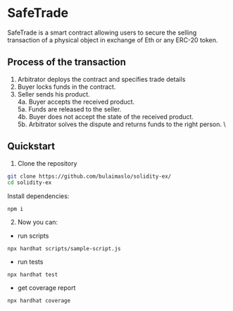 # SafeTrade
SafeTrade is a smart contract allowing users to secure the selling transaction of a physical object in exchange of Eth or any  ERC-20 token.
 
## Process of the transaction
1. Arbitrator deploys the contract and specifies trade details
2. Buyer locks funds in the contract.
3. Seller sends his product. \
4a. Buyer accepts the received product. \
5a. Funds are released to the seller. \
4b. Buyer does not accept the state of the received product. \
5b. Arbitrator solves the dispute and returns funds to the right person.  \


## Quickstart

1. Clone the repository
```bash
git clone https://github.com/bulaimaslo/solidity-ex/
cd solidity-ex
```
Install dependencies:
```
npm i
```

2. Now you can:
 - run scripts
```
npx hardhat scripts/sample-script.js
```
- run tests
```
npx hardhat test
```
- get coverage report
```
npx hardhat coverage
```
